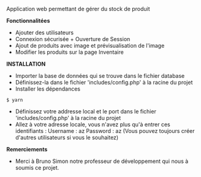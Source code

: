 Application web permettant de gérer du stock de produit

**Fonctionnalitées**
- Ajouter des utilisateurs
- Connexion sécurisée + Ouverture de Session
- Ajout de produits avec image et prévisualisation de l'image
- Modifier les produits sur la page Inventaire

**INSTALLATION**
- Importer la base de données qui se trouve dans le fichier database
- Définissez-la dans le fichier 'includes/config.php' à la racine du projet
- Installer les dépendances
```
$ yarn
```
- Définissez votre addresse local et le port dans le fichier 'includes/config.php' à la racine du projet
- Allez à votre adresse locale, vous n'avez plus qu'à entrer ces identifiants :
	Username : az
	Password : az
(Vous pouvez toujours créer d'autres utilisateurs si vous le souhaitez)

**Remerciements**
- Merci à Bruno Simon notre professeur de développement qui nous à soumis ce projet.
